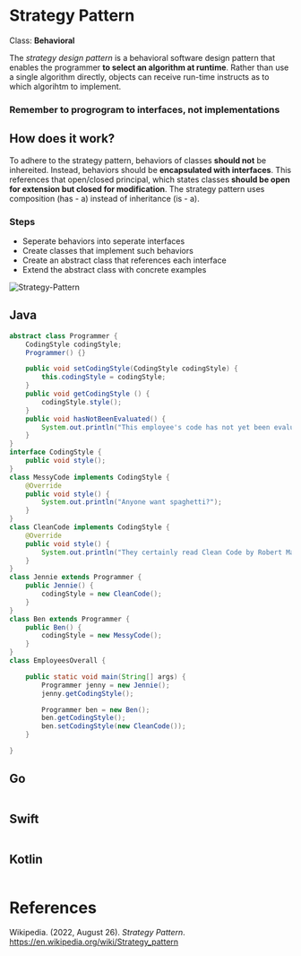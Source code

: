 # Strategy Pattern 

Class: **Behavioral** 

The *strategy design pattern* is a behavioral software design pattern 
that enables the programmer **to select an algorithm at runtime**. Rather 
than use a single algorithm directly, objects can receive run-time instructs 
as to which algorihtm to implement.

### Remember to progrogram to interfaces, not implementations  

## How does it work? 
To adhere to the strategy pattern, behaviors of classes **should not** 
be inhereited. Instead, behaviors should be **encapsulated with interfaces**.
This references that open/closed principal, which states classes **should be 
open for extension but closed for modification**. The strategy pattern uses 
composition (has - a) instead of inheritance (is - a). 

### Steps 
- Seperate behaviors into seperate interfaces 
- Create classes that implement such behaviors  
- Create an abstract class that references each interface 
- Extend the abstract class with concrete examples 

![Strategy-Pattern](https://user-images.githubusercontent.com/109105989/194192512-b21efbe6-0343-45b5-bf0d-e1946e158c5a.png)

## Java 
``` java 
abstract class Programmer {
    CodingStyle codingStyle;
    Programmer() {}

    public void setCodingStyle(CodingStyle codingStyle) {
        this.codingStyle = codingStyle;
    }
    public void getCodingStyle () {
        codingStyle.style();
    }
    public void hasNotBeenEvaluated() {
        System.out.println("This employee's code has not yet been evaluated");
    }
}
interface CodingStyle {
    public void style();
}
class MessyCode implements CodingStyle {
    @Override
    public void style() {
        System.out.println("Anyone want spaghetti?");
    }
}
class CleanCode implements CodingStyle {
    @Override
    public void style() {
        System.out.println("They certainly read Clean Code by Robert Martin");
    }
}
class Jennie extends Programmer {
    public Jennie() {
        codingStyle = new CleanCode();
    }
}
class Ben extends Programmer {
    public Ben() {
        codingStyle = new MessyCode();
    }
}
class EmployeesOverall {

    public static void main(String[] args) {
        Programmer jenny = new Jennie();
        jenny.getCodingStyle();

        Programmer ben = new Ben();
        ben.getCodingStyle();
        ben.setCodingStyle(new CleanCode());
    }

}
``` 
## Go 
``` go 


``` 
## Swift 
``` swift 

``` 
## Kotlin 
``` kotlin 


``` 

# References 
Wikipedia. (2022, August 26). *Strategy Pattern*. <https://en.wikipedia.org/wiki/Strategy_pattern> 

